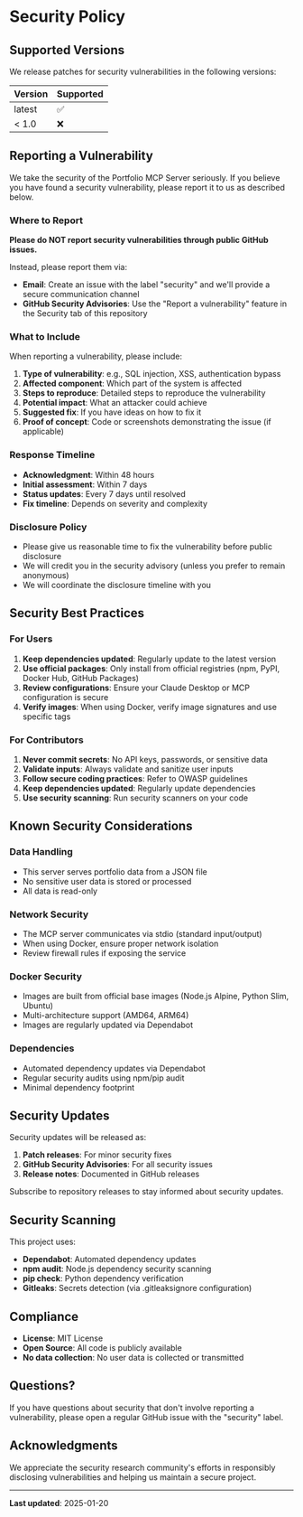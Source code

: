 # Security Policy

## Supported Versions

We release patches for security vulnerabilities in the following versions:

| Version | Supported          |
| ------- | ------------------ |
| latest  | :white_check_mark: |
| < 1.0   | :x:                |

## Reporting a Vulnerability

We take the security of the Portfolio MCP Server seriously. If you believe you have found a security vulnerability, please report it to us as described below.

### Where to Report

**Please do NOT report security vulnerabilities through public GitHub issues.**

Instead, please report them via:

- **Email**: Create an issue with the label "security" and we'll provide a secure communication channel
- **GitHub Security Advisories**: Use the "Report a vulnerability" feature in the Security tab of this repository

### What to Include

When reporting a vulnerability, please include:

1. **Type of vulnerability**: e.g., SQL injection, XSS, authentication bypass
2. **Affected component**: Which part of the system is affected
3. **Steps to reproduce**: Detailed steps to reproduce the vulnerability
4. **Potential impact**: What an attacker could achieve
5. **Suggested fix**: If you have ideas on how to fix it
6. **Proof of concept**: Code or screenshots demonstrating the issue (if applicable)

### Response Timeline

- **Acknowledgment**: Within 48 hours
- **Initial assessment**: Within 7 days
- **Status updates**: Every 7 days until resolved
- **Fix timeline**: Depends on severity and complexity

### Disclosure Policy

- Please give us reasonable time to fix the vulnerability before public disclosure
- We will credit you in the security advisory (unless you prefer to remain anonymous)
- We will coordinate the disclosure timeline with you

## Security Best Practices

### For Users

1. **Keep dependencies updated**: Regularly update to the latest version
2. **Use official packages**: Only install from official registries (npm, PyPI, Docker Hub, GitHub Packages)
3. **Review configurations**: Ensure your Claude Desktop or MCP configuration is secure
4. **Verify images**: When using Docker, verify image signatures and use specific tags

### For Contributors

1. **Never commit secrets**: No API keys, passwords, or sensitive data
2. **Validate inputs**: Always validate and sanitize user inputs
3. **Follow secure coding practices**: Refer to OWASP guidelines
4. **Keep dependencies updated**: Regularly update dependencies
5. **Use security scanning**: Run security scanners on your code

## Known Security Considerations

### Data Handling

- This server serves portfolio data from a JSON file
- No sensitive user data is stored or processed
- All data is read-only

### Network Security

- The MCP server communicates via stdio (standard input/output)
- When using Docker, ensure proper network isolation
- Review firewall rules if exposing the service

### Docker Security

- Images are built from official base images (Node.js Alpine, Python Slim, Ubuntu)
- Multi-architecture support (AMD64, ARM64)
- Images are regularly updated via Dependabot

### Dependencies

- Automated dependency updates via Dependabot
- Regular security audits using npm/pip audit
- Minimal dependency footprint

## Security Updates

Security updates will be released as:

1. **Patch releases**: For minor security fixes
2. **GitHub Security Advisories**: For all security issues
3. **Release notes**: Documented in GitHub releases

Subscribe to repository releases to stay informed about security updates.

## Security Scanning

This project uses:

- **Dependabot**: Automated dependency updates
- **npm audit**: Node.js dependency security scanning
- **pip check**: Python dependency verification
- **Gitleaks**: Secrets detection (via .gitleaksignore configuration)

## Compliance

- **License**: MIT License
- **Open Source**: All code is publicly available
- **No data collection**: No user data is collected or transmitted

## Questions?

If you have questions about security that don't involve reporting a vulnerability, please open a regular GitHub issue with the "security" label.

## Acknowledgments

We appreciate the security research community's efforts in responsibly disclosing vulnerabilities and helping us maintain a secure project.

---

**Last updated**: 2025-01-20
